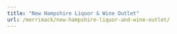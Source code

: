 ```yaml
---
title: "New Hampshire Liquor & Wine Outlet"
url: /merrimack/new-hampshire-liquor-and-wine-outlet/
---
```


